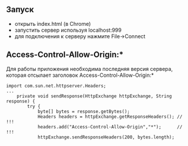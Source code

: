 ## Запуск

* открыть index.html (в Chrome)
* запустить сервер используя localhost:999
* для подключения к серверу нажмите File->Connect

## Access-Control-Allow-Origin:*

Для работы приложения необходима последняя версия сервера, которая отсылает заголовок Access-Control-Allow-Origin:*

```
import com.sun.net.httpserver.Headers;
...
    private void sendResponse(HttpExchange httpExchange, String response) {
        try {
            byte[] bytes = response.getBytes();
            Headers headers = httpExchange.getResponseHeaders(); // !!!
            headers.add("Access-Control-Allow-Origin","*");      // !!!
            httpExchange.sendResponseHeaders(200, bytes.length);
```
